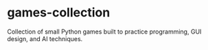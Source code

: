 # games-collection
Collection of small Python games built to practice programming, GUI design, and AI techniques.
